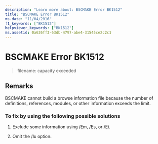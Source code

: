 ```yaml
---
description: "Learn more about: BSCMAKE Error BK1512"
title: "BSCMAKE Error BK1512"
ms.date: "11/04/2016"
f1_keywords: ["BK1512"]
helpviewer_keywords: ["BK1512"]
ms.assetid: 0a626ff3-63db-4797-abe4-31545ce2c2c1
---
```

# BSCMAKE Error BK1512

> filename: capacity exceeded

## Remarks

BSCMAKE cannot build a browse information file because the number of definitions, references, modules, or other information exceeds the limit.

### To fix by using the following possible solutions

1. Exclude some information using /Em, /Es, or /Ei.

1. Omit the /Iu option.
